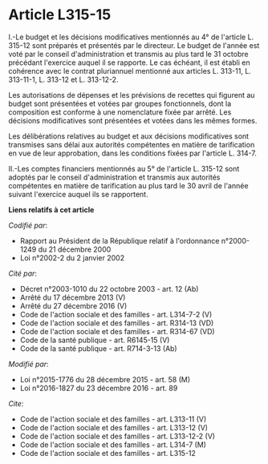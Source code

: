 # Article L315-15

I.-Le budget et les décisions modificatives mentionnés au 4° de l'article L. 315-12 sont préparés et présentés par le
directeur. Le budget de l'année est voté par le conseil d'administration et transmis au plus tard le 31 octobre précédant
l'exercice auquel il se rapporte. Le cas échéant, il est établi en cohérence avec le contrat pluriannuel mentionné aux
articles L. 313-11, L. 313-11-1, L. 313-12 et L. 313-12-2. 

Les autorisations de dépenses et les prévisions de recettes qui figurent au budget sont présentées et votées par groupes
fonctionnels, dont la composition est conforme à une nomenclature fixée par arrêté. Les décisions modificatives sont
présentées et votées dans les mêmes formes. 

Les délibérations relatives au budget et aux décisions modificatives sont transmises sans délai aux autorités compétentes en
matière de tarification en vue de leur approbation, dans les conditions fixées par l'article L. 314-7. 

II.-Les comptes financiers mentionnés au 5° de l'article L. 315-12 sont adoptés par le conseil d'administration et transmis
aux autorités compétentes en matière de tarification au plus tard le 30 avril de l'année suivant l'exercice auquel ils se
rapportent.

**Liens relatifs à cet article**

_Codifié par_:

  - Rapport au Président de la République relatif à l'ordonnance n°2000-1249 du 21 décembre 2000
  - Loi n°2002-2 du 2 janvier 2002

_Cité par_:

  - Décret n°2003-1010 du 22 octobre 2003 - art. 12 (Ab)
  - Arrêté du 17 décembre 2013 (V)
  - Arrêté du 27 décembre 2016 (V)
  - Code de l'action sociale et des familles - art. L314-7-2 (V)
  - Code de l'action sociale et des familles - art. R314-13 (VD)
  - Code de l'action sociale et des familles - art. R314-67 (VD)
  - Code de la santé publique - art. R6145-15 (V)
  - Code de la santé publique - art. R714-3-13 (Ab)

_Modifié par_:

  - Loi n°2015-1776 du 28 décembre 2015 - art. 58 (M)
  - Loi n°2016-1827 du 23 décembre 2016 - art. 89

_Cite_:

  - Code de l'action sociale et des familles - art. L313-11 (V)
  - Code de l'action sociale et des familles - art. L313-12 (V)
  - Code de l'action sociale et des familles - art. L313-12-2 (V)
  - Code de l'action sociale et des familles - art. L314-7 (M)
  - Code de l'action sociale et des familles - art. L315-12
